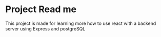 # Project Read me

This project is made for learning more how to use react with a backend server using Express and postgreSQL
